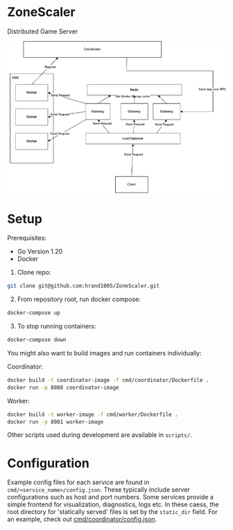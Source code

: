 # ZoneScaler

Distributed Game Server

![ZoneScaler Diagram](docs/ZoneScaler.png)

# Setup

Prerequisites:

-   Go Version 1.20
-   Docker

1. Clone repo:

```sh
git clone git@github.com:hrand1005/ZoneScaler.git
```

2. From repository root, run docker compose:

```sh
docker-compose up
```

3. To stop running containers:

```sh
docker-compose down
```

You might also want to build images and run containers individually:

Coordinator:

```sh
docker build -t coordinator-image -f cmd/coordinator/Dockerfile .
docker run -p 8080 coordinator-image
```

Worker:

```sh
docker build -t worker-image -f cmd/worker/Dockerfile .
docker run -p 8081 worker-image
```

Other scripts used during development are available in `scripts/`.

# Configuration

Example config files for each service are found in `cmd/<service_name>/config.json`.
These typically include server configurations such as host and port numbers.
Some services provide a simple frontend for visualization, diagnostics, logs etc.
In these caess, the root directory for 'statically served' files is set by
the `static_dir` field. For an example, check out [cmd/coordinator/config.json](cmd/coordinator/config.json).
